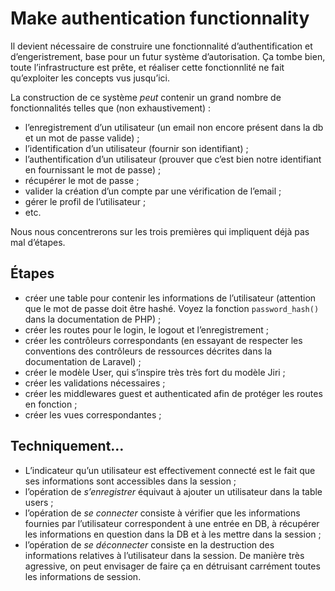 # Make authentication functionnality

Il devient nécessaire de construire une fonctionnalité d’authentification et d’engeristrement, base pour un futur système d’autorisation. Ça tombe bien, toute l’infrastructure est prête, et réaliser cette fonctionnlité ne fait qu’exploiter les concepts vus jusqu’ici.

La construction de ce système *peut* contenir un grand nombre de fonctionnalités telles que (non exhaustivement) : 
- l’enregistrement d’un utilisateur (un email non encore présent dans la db et un mot de passe valide) ;
- l’identification d’un utilisateur (fournir son identifiant) ;
- l’authentification d’un utilisateur (prouver que c’est bien notre identifiant en fournissant le mot de passe) ;
- récupérer le mot de passe ;
- valider la création d’un compte par une vérification de l’email ;
- gérer le profil de l’utilisateur ;
- etc.

Nous nous concentrerons sur les trois premières qui impliquent déjà pas mal d’étapes.

## Étapes

- créer une table pour contenir les informations de l’utilisateur (attention que le mot de passe doit être hashé. Voyez la fonction `password_hash()` dans la documentation de PHP) ;
- créer les routes pour le login, le logout et l’enregistrement ;
- créer les contrôleurs correspondants (en essayant de respecter les conventions des contrôleurs de ressources décrites dans la documentation de Laravel) ;
- créer le modèle User, qui s’inspire très très fort du modèle Jiri ;
- créer les validations nécessaires ;
- créer les middlewares guest et authenticated afin de protéger les routes en fonction ;
- créer les vues correspondantes ;

## Techniquement…

- L’indicateur qu’un utilisateur est effectivement connecté est le fait que ses informations sont accessibles dans la session ;
- l’opération de *s’enregistrer* équivaut à ajouter un utilisateur dans la table users ;
- l’opération de *se connecter* consiste à vérifier que les informations fournies par l’utilisateur correspondent à une entrée en DB, à récupérer les informations en question dans la DB et à les mettre dans la session ;
- l’opération de *se déconnecter* consiste en la destruction des informations relatives à l’utilisateur dans la session. De manière très agressive, on peut envisager de faire ça en détruisant carrément toutes les informations de session.
